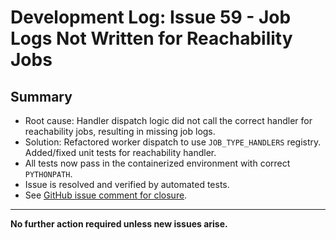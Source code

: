 # Development Log: Issue 59 - Job Logs Not Written for Reachability Jobs

## Summary

- Root cause: Handler dispatch logic did not call the correct handler for reachability jobs, resulting in missing job logs.
- Solution: Refactored worker dispatch to use `JOB_TYPE_HANDLERS` registry. Added/fixed unit tests for reachability handler.
- All tests now pass in the containerized environment with correct `PYTHONPATH`.
- Issue is resolved and verified by automated tests.
- See [GitHub issue comment for closure](https://github.com/ccieblogger/netraven/issues/59#issuecomment-2825920113).

---

**No further action required unless new issues arise.** 